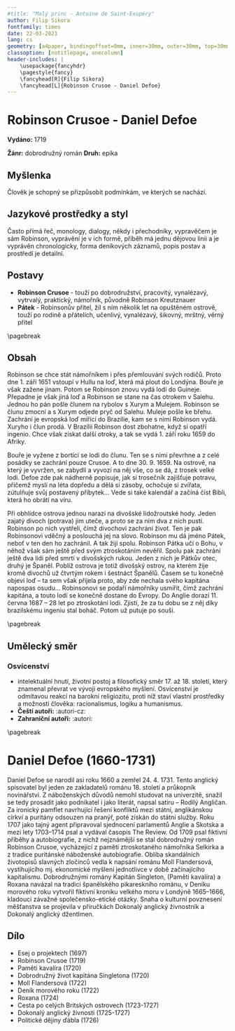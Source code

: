```yaml
---
#title: "Malý princ - Antoine de Saint-Exupéry"
author: Filip Sikora
fontfamily: times
date: 22-03-2021
lang: cs
geometry: [a4paper, bindingoffset=0mm, inner=30mm, outer=30mm, top=30mm, bottom=30mm]
classoption: [notitlepage, onecolumn]
header-includes: |
	\usepackage{fancyhdr}
	\pagestyle{fancy}
	\fancyhead[R]{Filip Sikora}
	\fancyhead[L]{Robinson Crusoe - Daniel Defoe}
---
```


# Robinson Crusoe - Daniel Defoe

**Vydáno:** 1719

**Žánr:** dobrodružný román **Druh:** epika

## Myšlenka

Člověk je schopný se přizpůsobit podmínkám, ve kterých se nachází.

## Jazykové prostředky a styl

Často přímá řeč, monology, dialogy, někdy i přechodníky, vypravěčem je sám Robinson, vyprávění je v ich formě, příběh má jednu dějovou linii a je vyprávěn chronologicky, forma deníkových záznamů, popis postav a prostředí je detailní.

## Postavy

- **Robinson Crusoe** - touží po dobrodružství, pracovitý, vynalézavý, vytrvalý, praktický, námořník, původně Robinson Kreutznauer
- **Pátek** - Robinsonův přítel, žil s ním několik let na opuštěném ostrově, touží po rodině a přátelích, učenlivý, vynalézavý, šikovný, mrštný, věrný přítel

\pagebreak

## Obsah

Robinson se chce stát námořníkem i přes přemlouvání svých rodičů. Proto dne 1. září 1651 vstoupí v Hullu na loď, která má plout do Londýna. Bouře je však zažene jinam. Potom se Robinson znovu vydá lodí do Guineje. Přepadne je však jiná loď a Robinson se stane na čas otrokem v Salehu. Jednou ho pán pošle člunem na rybolov s Xurym a Mulejem. Robinson se člunu zmocní a s Xurym odjede pryč od Salehu. Muleje pošle ke břehu. Zachrání je evropská loď mířící do Brazílie, kam se s nimi Robinson vydá. Xuryho i člun prodá. V Brazílii Robinson dost zbohatne, když si opatří ingenio. Chce však získat další otroky, a tak se vydá 1. září roku 1659 do Afriky.

Bouře je vyžene z bortící se lodi do člunu. Ten se s nimi převrhne a z celé posádky se zachrání pouze Crusoe. A to dne 30. 9. 1659. Na ostrově, na který je vyvržen, se zabydlí a vyvozí na něj vše, co se dá, z trosek velké lodi. Defoe zde pak nádherně popisuje, jak si trosečník zajišťuje potravu, přičemž myslí na léta dopředu a dělá si zásoby, ochočuje si zvířata, zútulňuje svůj postavený příbytek... Vede si také kalendář a začíná číst Bibli, která ho obrátí na víru.

Při obhlídce ostrova jednou narazí na divošské lidožroutské hody. Jeden zajatý divoch (potrava) jim uteče, a proto se za ním dva z nich pustí. Robinson po nich vystřelí, čímž divochovi zachrání život. Ten je pak Robinsonovi vděčný a poslouchá jej na slovo. Robinson mu dá jméno Pátek, neboť v ten den ho zachránil. A tak žijí spolu. Robinson Pátka učí o Bohu, v něhož však sám ještě před svým ztroskotáním nevěřil. Spolu pak zachrání ještě dva lidi před smrtí v divošských rukou. Jeden z nich je Pátkův otec, druhý je Španěl. Poblíž ostrova je totiž divošský ostrov, na kterém žije kromě divochů už čtvrtým rokem i šestnáct Španělů. Časem se tu konečně objeví loď – ta sem však přijela proto, aby zde nechala svého kapitána napospas osudu... Robinsonovi se podaří námořníky usmířit, čímž zachrání kapitána, a touto lodí se konečně dostane do Evropy. Do Anglie dorazí 11. června 1687 – 28 let po ztroskotání lodi. Zjistí, že za tu dobu se z něj díky brazilskému ingeniu stal boháč. Potom už putuje po souši.

\pagebreak

## Umělecký směr

### Osvícenství

- intelektuální hnutí, životní postoj a filosofický směr 17. až 18. století, který znamenal převrat ve vývoji evropského myšlení. Osvícenství je odmítavou reakcí na barokní religiozitu, proti níž staví vlastní prostředky a možnosti člověka: racionalismus, logiku a humanismus.
- **Čeští autoři:** :autori-cz:
- **Zahraniční autoři:** :autori:

\pagebreak

# Daniel Defoe (1660-1731)

Daniel Defoe se narodil asi roku 1660 a zemřel 24. 4. 1731. Tento anglický spisovatel byl jeden ze zakladatelů románu 18. století a průkopník novinářství. Z náboženských důvodů nemohl studovat na univerzitě, snažil se tedy prosadit jako podnikatel i jako literát, napsal satiru – Rodilý Angličan. Za ironický pamflet navrhující řešení konfliktů mezi státní, anglikánskou církví a puritány odsouzen na pranýř, poté získán do státní služby. Roku 1707 jako tajný agent připravoval sjednocení parlamentů Anglie a Skotska a mezi lety 1703–1714 psal a vydával časopis The Review. Od 1709 psal fiktivní příběhy a autobiografie, z nichž nejznámější se stal dobrodružný román Robinson Crusoe, vycházející z pamětí ztroskotaného námořníka Selkirka a z tradice puritánské náboženské autobiografie. Obliba skandálních životopisů slavných zločinců vedla k napsání románu Moll Flandersová, vystihujícího mj. ekonomické myšlení jednotlivce v době začínajícího kapitalismu. Dobrodružnými romány Kapitán Singleton, (Paměti kavalíra) a Roxana navázal na tradici španělského pikareskního románu, v Deníku morového roku vytvořil fiktivní kroniku velkého moru v Londýně 1665–1666, kladoucí závažné společensko-etické otázky. Snaha o kulturní povznesení měšťanstva se projevila v příručkách Dokonalý anglický živnostník a Dokonalý anglický džentlmen.

## Dílo

- Esej o projektech (1697)
- Robinson Crusoe (1719)
- Paměti kavalíra (1720)
- Dobrodružný život kapitána Singletona (1720)
- Moll Flandersová (1722)
- Deník morového roku (1722)
- Roxana (1724)
- Cesta po celých Britských ostrovech (1723-1727)
- Dokonalý anglický živnosti (1725-1727)
- Politické dějiny ďábla (1726)
